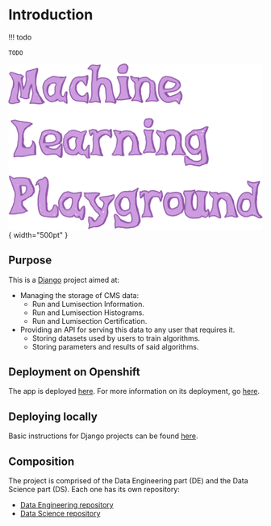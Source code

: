 # Introduction

!!! todo

	TODO
	
![MLP logo](img/mlp_logo.png){ width="500pt" }

## Purpose

This is a [Django](../general/django/overview.md) project aimed at:

- Managing the storage of CMS data:
	- Run and Lumisection Information.
	- Run and Lumisection Histograms.
	- Run and Lumisection Certification.
- Providing an API for serving this data to any user that requires it.
	- Storing datasets used by users to train algorithms.
	- Storing parameters and results of said algorithms.
   
## Deployment on Openshift

The app is deployed [here](https://ml4dqm-playground.web.cern.ch/).
For more information on its deployment, go [here](deploying/deployments.md).

## Deploying locally

Basic instructions for Django projects can be found [here](../general/django/setup/overview.md).

## Composition

The project is comprised of the Data Engineering part (DE) and
the Data Science part (DS). Each one has its own repository:

* [Data Engineering repository](https://github.com/cmstrackerdpg/mlplayground)
* [Data Science repository](https://github.com/XavierAtCERN/dqm-playground-ds/)


